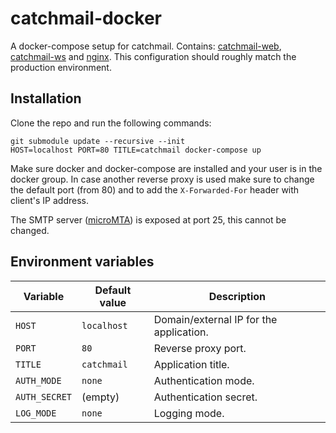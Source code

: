 # catchmail-docker

A docker-compose setup for catchmail. Contains: [catchmail-web](https://github.com/mat-sz/catchmail-web), [catchmail-ws](https://github.com/mat-sz/catchmail-ws) and [nginx](http://nginx.org/). This configuration should roughly match the production environment.

## Installation

Clone the repo and run the following commands:

```
git submodule update --recursive --init
HOST=localhost PORT=80 TITLE=catchmail docker-compose up
```

Make sure docker and docker-compose are installed and your user is in the docker group. In case another reverse proxy is used make sure to change the default port (from 80) and to add the `X-Forwarded-For` header with client's IP address.

The SMTP server ([microMTA](https://github.com/mat-sz/microMTA)) is exposed at port 25, this cannot be changed.

## Environment variables

| Variable      | Default value | Description                             |
| ------------- | ------------- | --------------------------------------- |
| `HOST`        | `localhost`   | Domain/external IP for the application. |
| `PORT`        | `80`          | Reverse proxy port.                     |
| `TITLE`       | `catchmail`   | Application title.                      |
| `AUTH_MODE`   | `none`        | Authentication mode.                    |
| `AUTH_SECRET` | (empty)       | Authentication secret.                  |
| `LOG_MODE`    | `none`        | Logging mode.                           |

